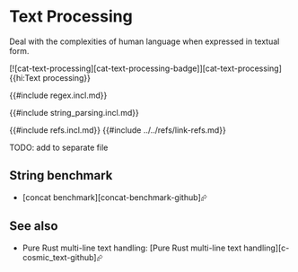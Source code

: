 # Text Processing

Deal with the complexities of human language when expressed in textual form.

[![cat-text-processing][cat-text-processing-badge]][cat-text-processing]{{hi:Text processing}}

{{#include regex.incl.md}}

{{#include string_parsing.incl.md}}

{{#include refs.incl.md}}
{{#include ../../refs/link-refs.md}}

<div class="hidden">
TODO: add to separate file

## String benchmark

- [concat benchmark][concat-benchmark-github]⮳

## See also

- Pure Rust multi-line text handling: [Pure Rust multi-line text handling][c-cosmic_text-github]⮳

</div>
